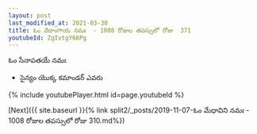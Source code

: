 ```yaml
---
layout: post
last_modified_at: 2021-03-30
title: ఓం వేదాంగాయ నమః  - 1008 రోజుల తపస్సులో రోజు  371
youtubeId: ZgIvtgY66Pg
---
```

 
 
 ఓం సేనాపతయే నమః  
 
 -  సైన్యం యొక్క కమాండర్ ఎవరు 
 
  
 
  
 
 
 
 
 
 


{% include youtubePlayer.html id=page.youtubeId %}
 
[Next]({{ site.baseurl }}{% link  split2/_posts/2019-11-07-ఓం మేధావిని నమః  - 1008 రోజుల తపస్సులో రోజు  310.md%})
 

